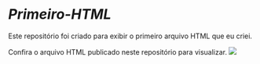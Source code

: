 # _Primeiro-HTML_
Este repositório foi criado para exibir o primeiro arquivo HTML que eu criei.

Confira o arquivo HTML publicado neste repositório para visualizar.
![](https://media.tenor.com/Pl_4fmL_sf8AAAAi/jojo-star.gif)
